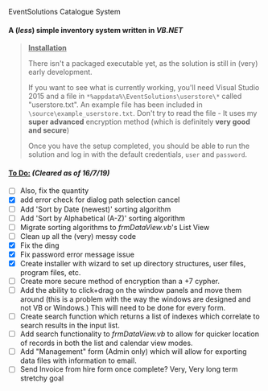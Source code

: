 EventSolutions Catalogue System

#### A (*less*) simple inventory system written in *VB.NET*

> **<u>Installation</u>**
>
> There isn't a packaged executable yet, as the solution is still in (very) early development.
>
> If you want to see what is currently working, you'll need Visual Studio 2015 and a file in `*%appdata%\EventSolutions\userstore\*` called "userstore.txt". An example file has been included in `\source\example_userstore.txt`. Don't try to read the file - It uses my **super advanced** encryption method (which is definitely **very good and secure**)
>
> Once you have the setup completed, you should be able to run the solution and log in with the default credentials, `user` and `password`.

#### <u>To Do:</u> *(Cleared as of 16/7/19)*

- [ ] Also, fix the quantity
- [x] add error check for dialog path selection cancel
- [ ] Add 'Sort by Date (newest)' sorting algorithm
- [ ] Add 'Sort by Alphabetical (A-Z)' sorting algorithm
- [ ] Migrate sorting algorithms to *frmDataView.vb*'s List View
- [ ] Clean up all the (very) messy code
- [x] Fix the ding
- [x] Fix password error message issue
- [x] Create installer with wizard to set up directory structures, user files, program files, etc.
- [ ] Create more secure method of encryption than a +7 cypher.
- [ ] Add the ability to click+drag on the window panels and move them around (this is a problem with the way the windows are designed and not VB or Windows.) This will need to be done for every form.
- [ ] Create search function which returns a list of indexes which correlate to search results in the input list.
- [ ] Add search functionality to *frmDataView.vb* to allow for quicker location of records in both the list and calendar view modes.
- [ ] Add "Management" form (Admin only) which will allow for exporting data files with information to email.
- [ ] Send Invoice from hire form once complete? Very, Very long term stretchy goal

